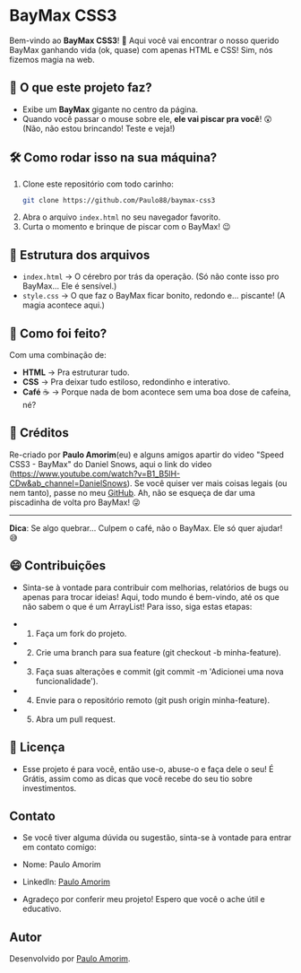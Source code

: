 # BayMax CSS3

Bem-vindo ao **BayMax CSS3**! 🦾 Aqui você vai encontrar o nosso querido BayMax ganhando vida (ok, quase) com apenas HTML e CSS! Sim, nós fizemos magia na web.

## 🚀 O que este projeto faz?

- Exibe um **BayMax** gigante no centro da página.
- Quando você passar o mouse sobre ele, **ele vai piscar pra você**! 😲 (Não, não estou brincando! Teste e veja!)

## 🛠️ Como rodar isso na sua máquina?

1. Clone este repositório com todo carinho:
    ```bash
    git clone https://github.com/Paulo88/baymax-css3
    ```
2. Abra o arquivo `index.html` no seu navegador favorito.
3. Curta o momento e brinque de piscar com o BayMax! 😉

## 📂 Estrutura dos arquivos

- `index.html` → O cérebro por trás da operação. (Só não conte isso pro BayMax... Ele é sensível.)
- `style.css` → O que faz o BayMax ficar bonito, redondo e... piscante! (A magia acontece aqui.)

## 🤔 Como foi feito?

Com uma combinação de:
- **HTML** → Pra estruturar tudo.
- **CSS** → Pra deixar tudo estiloso, redondinho e interativo.
- **Café** ☕ → Porque nada de bom acontece sem uma boa dose de cafeína, né?

## 📜 Créditos

Re-criado por **Paulo Amorim**(eu) e alguns amigos apartir do video "Speed CSS3 - BayMax" do Daniel Snows, aqui o link do video (https://www.youtube.com/watch?v=B1_B5lH-CDw&ab_channel=DanielSnows). Se você quiser ver mais coisas legais (ou nem tanto), passe no meu [GitHub](https://github.com/Paulo88). Ah, não se esqueça de dar uma piscadinha de volta pro BayMax! 😜

---

**Dica**: Se algo quebrar... Culpem o café, não o BayMax. Ele só quer ajudar! 😅

## 😄 Contribuições
- Sinta-se à vontade para contribuir com melhorias, relatórios de bugs ou apenas para trocar ideias! Aqui, todo mundo é bem-vindo, até os que não sabem o que é um ArrayList!
Para isso, siga estas etapas:

- 1. Faça um fork do projeto.
- 2. Crie uma branch para sua feature (git checkout -b minha-feature).
- 3. Faça suas alterações e commit (git commit -m 'Adicionei uma nova funcionalidade').
- 4. Envie para o repositório remoto (git push origin minha-feature).
- 5. Abra um pull request.

## 📜 Licença
- Esse projeto é para você, então use-o, abuse-o e faça dele o seu! É Grátis, assim como as dicas que você recebe do seu tio sobre investimentos.

## Contato
- Se você tiver alguma dúvida ou sugestão, sinta-se à vontade para entrar em contato comigo:

- Nome: Paulo Amorim
- LinkedIn: [Paulo Amorim](https://www.linkedin.com/in/paulo-amorim88/)

- Agradeço por conferir meu projeto! Espero que você o ache útil e educativo.

## Autor
Desenvolvido por [Paulo Amorim](https://github.com/Paulo88).
